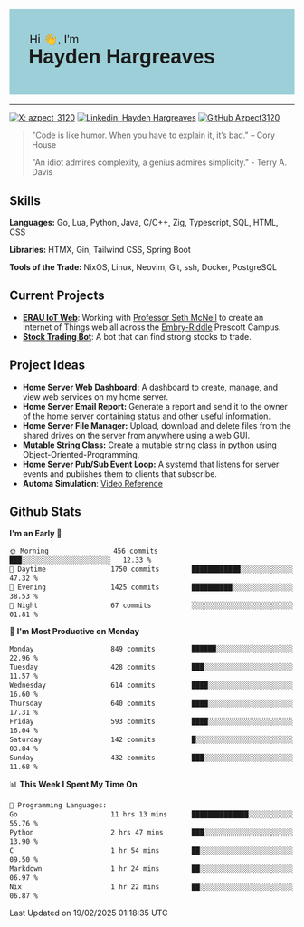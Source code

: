 ![Hayden Hargreaves](https://github.com/Azpect3120/Azpect3120/blob/master/download.png?raw=true)

<hr>

[![X: azpect_3120](https://img.shields.io/twitter/follow/azpect_3120?style=social)](https://x.com/azpect_3120)
[![Linkedin: Hayden Hargreaves](https://img.shields.io/badge/-Hayden%20Hargreaves-blue?style=flat-square&logo=Linkedin&logoColor=white&link=https://www.linkedin.com/in/hayden-hargreaves-37b2802a4/)](https://www.linkedin.com/in/hayden-hargreaves-37b2802a4/)
[![GitHub Azpect3120](https://img.shields.io/github/followers/azpect3120?label=follow&style=social)](https://github.com/azpect3120)

> "Code is like humor. When you have to explain it, it’s bad." – Cory House
> 
> "An idiot admires complexity, a genius admires simplicity." - Terry A. Davis


## Skills
**Languages:** Go, Lua, Python, Java, C/C++, Zig, Typescript, SQL, HTML, CSS 

**Libraries:** HTMX, Gin, Tailwind CSS, Spring Boot

**Tools of the Trade:** NixOS, Linux, Neovim, Git, ssh, Docker, PostgreSQL


## Current Projects 
- **[ERAU IoT Web](https://github.com/Azpect3120/InternetOfThings)**: Working with [Professor Seth McNeil](https://github.com/semcneil) to create an Internet of Things web all across the [Embry-Riddle](https://erau.edu) Prescott Campus.
- **[Stock Trading Bot](https://github.com/Azpect3120/TradingBot)**: A bot that can find strong stocks to trade.


## Project Ideas
- **Home Server Web Dashboard:** A dashboard to create, manage, and view web services on my home server.
- **Home Server Email Report:** Generate a report and send it to the owner of the home server containing status and other useful information.
- **Home Server File Manager:** Upload, download and delete files from the shared drives on the server from anywhere using a web GUI.
- **Mutable String Class:** Create a mutable string class in python using Object-Oriented-Programming.
- **Home Server Pub/Sub Event Loop:** A systemd that listens for server events and publishes them to clients that subscribe.
- **Automa Simulation**: [Video Reference](https://youtu.be/nr8biZfSZ3Y?si=kS962MMGRwKCgJ3Y&t=436)


## Github Stats

<!--START_SECTION:waka-->
**I'm an Early 🐤** 

```text
🌞 Morning                456 commits         ███░░░░░░░░░░░░░░░░░░░░░░   12.33 % 
🌆 Daytime                1750 commits        ████████████░░░░░░░░░░░░░   47.32 % 
🌃 Evening                1425 commits        ██████████░░░░░░░░░░░░░░░   38.53 % 
🌙 Night                  67 commits          ░░░░░░░░░░░░░░░░░░░░░░░░░   01.81 % 
```
📅 **I'm Most Productive on Monday** 

```text
Monday                   849 commits         ██████░░░░░░░░░░░░░░░░░░░   22.96 % 
Tuesday                  428 commits         ███░░░░░░░░░░░░░░░░░░░░░░   11.57 % 
Wednesday                614 commits         ████░░░░░░░░░░░░░░░░░░░░░   16.60 % 
Thursday                 640 commits         ████░░░░░░░░░░░░░░░░░░░░░   17.31 % 
Friday                   593 commits         ████░░░░░░░░░░░░░░░░░░░░░   16.04 % 
Saturday                 142 commits         █░░░░░░░░░░░░░░░░░░░░░░░░   03.84 % 
Sunday                   432 commits         ███░░░░░░░░░░░░░░░░░░░░░░   11.68 % 
```


📊 **This Week I Spent My Time On** 

```text
💬 Programming Languages: 
Go                       11 hrs 13 mins      ██████████████░░░░░░░░░░░   55.76 % 
Python                   2 hrs 47 mins       ███░░░░░░░░░░░░░░░░░░░░░░   13.90 % 
C                        1 hr 54 mins        ██░░░░░░░░░░░░░░░░░░░░░░░   09.50 % 
Markdown                 1 hr 24 mins        ██░░░░░░░░░░░░░░░░░░░░░░░   06.97 % 
Nix                      1 hr 22 mins        ██░░░░░░░░░░░░░░░░░░░░░░░   06.87 % 
```


 Last Updated on 19/02/2025 01:18:35 UTC
<!--END_SECTION:waka-->
